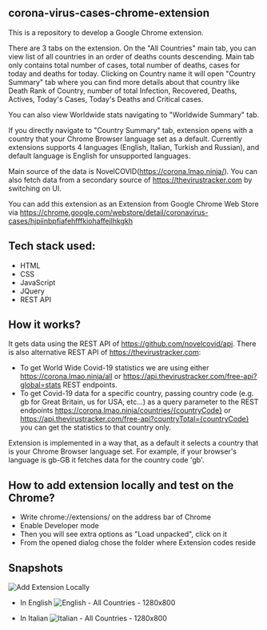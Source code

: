 ## corona-virus-cases-chrome-extension

This is a repository to develop a Google Chrome extension. 

There are 3 tabs on the extension. On the "All Countries" main tab, you can view list of all countries in an order of deaths counts descending. Main tab only contains total number of cases, total number of deaths, cases for today and deaths for today. Clicking on Country name it will open "Country Summary" tab where you can find more details about that country like Death Rank of Country,  number of total Infection, Recovered, Deaths, Actives, Today's Cases, Today's Deaths and Critical cases. 

You can also view Worldwide stats navigating to "Worldwide Summary" tab.

If you directly navigate to "Country Summary" tab, extension opens with a country that your Chrome Browser language set as a default. Currently extensions supports 4 languages (English, Italian, Turkish and Russian), and default language is English for unsupported languages.

Main source of the data is NovelCOVID(https://corona.lmao.ninja/). You can also fetch data from a secondary source of https://thevirustracker.com by switching on UI.

You can add this extension as an Extension from Google Chrome Web Store via https://chrome.google.com/webstore/detail/coronavirus-cases/hjpiinbpfiafehfffkiohaffejlhkgkh

## Tech stack used:
 - HTML
 - CSS
 - JavaScript
 - JQuery
 - REST API

## How it works?

It gets data using the REST API of https://github.com/novelcovid/api. There is also alternative REST API of https://thevirustracker.com:

- To get World Wide Covid-19 statistics we are using either https://corona.lmao.ninja/all or https://api.thevirustracker.com/free-api?global=stats REST endpoints.
- To get Covid-19 data for a specific country, passing country code (e.g. gb for Great Britain, us for USA, etc...) as a query parameter to the REST endpoints https://corona.lmao.ninja/countries/{countryCode} or https://api.thevirustracker.com/free-api?countryTotal={countryCode} you can get the statistics to that country only.

Extension is implemented in a way that, as a default it selects a country that is your Chrome Browser language set. For example, if your browser's language is gb-GB it fetches data for the country code 'gb'.
 
 ## How to add extension locally and test on the Chrome?
 - Write chrome://extensions/ on the address bar of Chrome
 - Enable Developer mode
 - Then you will see extra options as "Load unpacked", click on it
 - From the opened dialog chose the folder where Extension codes reside
 
 ## Snapshots
 
 ![Add Extension Locally](https://user-images.githubusercontent.com/21006341/79047516-f335d800-7c0e-11ea-8251-add240e6631c.jpg)
 
 - In English
 ![English - All Countries - 1280x800](https://user-images.githubusercontent.com/21006341/79673900-dfbdda80-81d5-11ea-80e4-6dd3b70c59c9.jpg)


- In Italian
 ![Italian - All Countries - 1280x800](https://user-images.githubusercontent.com/21006341/79673908-f06e5080-81d5-11ea-8fcd-787bfcd7e88c.jpg)
